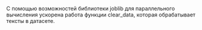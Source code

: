 С помощью возможностей библиотеки joblib для параллельного вычисления 
ускорена работа функции clear_data, которая обрабатывает тексты в датасете.